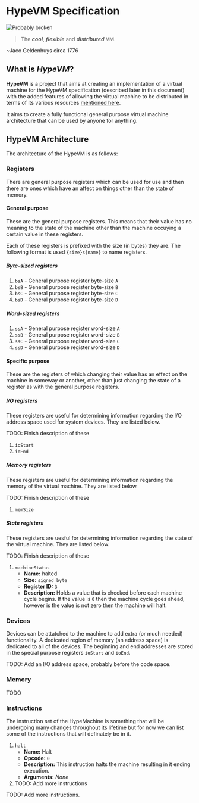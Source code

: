 HypeVM Specification
====================

![Probably broken](https://ci.appveyor.com/api/projects/status/l8pp5jt56neousab?svg=true)

> The _**cool**_, _**flexible**_ and _**distributed**_ VM.

~Jaco Geldenhuys circa 1776

## What is _HypeVM_?

**HypeVM** is a project that aims at creating an implementation of a virtual machine for the HypeVM specification (described later in this document) with the added features of allowing the virtual machine to be distributed in terms of its various resources [mentioned here](DistributedVM.md).

It aims to create a fully functional general purpose virtual machine architecture that can be used by anyone for anything.

## HypeVM Architecture

The architecture of the HypeVM is as follows:

### Registers

There are general purpose registers which can be used for use and then there are ones which have an affect on things other than the state of memory.

#### General purpose

These are the general purpose registers. This means that their value has no meaning to the state of the machine other than the machine occuying a certain value in these registers.

Each of these registers is prefixed with the size (in bytes) they are. The following format is used `{size}s{name}` to name registers.

##### Byte-sized registers

1.  `bsA` - General purpose register byte-size `A`
2.  `bsB` - General purpose register byte-size `B`
3.  `bsC` - General purpose register byte-size `C`
4.  `bsD` - General purpose register byte-size `D`

##### Word-sized registers

1.  `ssA` - General purpose register word-size `A`
2.  `ssB` - General purpose register word-size `B`
3.  `ssC` - General purpose register word-size `C`
4.  `ssD` - General purpose register word-size `D`

#### Specific purpose

These are the registers of which changing their value has an effect on the machine in someway or another, other than just changing the state of a register as with the general purpose registers.

##### I/O registers

These registers are useful for determining information regarding the I/O address space used for system devices. They are listed below.

TODO: Finish description of these

1.  `ioStart`
2. `ioEnd`

##### Memory registers

These registers are useful for determining information regarding the memory of the virtual machine. They are listed below.

TODO: Finish description of these

1.  `memSize`

##### State registers

These registers are uesful for determining information regarding the state of the virtual machine. They are listed below.

TODO: Finish description of these

1.  `machineStatus`
    * **Name:** halted
    * **Size:** `signed_byte`
    * **Register ID:** `3`
    * **Description:** Holds a value that is checked before each machine cycle begins. If the value is `0` then the machine cycle goes ahead, however is the value is not zero then the machine will halt.

### Devices

Devices can be attatched to the machine to add extra (or much needed) functionality. A dedicated region of memory (an address space) is dedicated to all of the devices. The beginning and end addresses are stored in the special purpose registers `ioStart` and `ioEnd`.

TODO: Add an I/O address space, probably before the code space.

### Memory

TODO

### Instructions

The instruction set of the HypeMachine is something that will be undergoing many changes throughout its lifetime but for now we can list some of the instructions that will definately be in it.

1.  `halt`
    * **Name:** Halt
    * **Opcode:** `0`
    * **Description:** This instruction halts the machine resulting in it ending execution.
    * **Arguments:** _None_
2.  TODO: Add more instructions

TODO: Add more instructions.